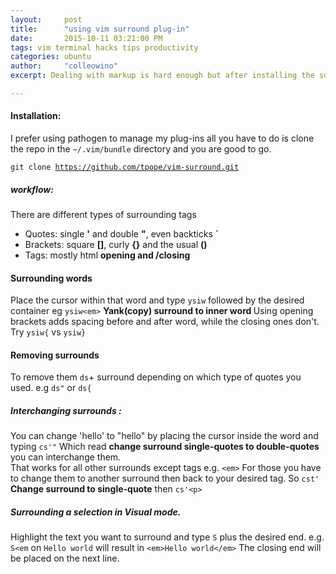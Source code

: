 ```yaml
---
layout:     post
title:      "using vim surround plug-in"
date:       2015-10-11 03:21:00 PM
tags: vim terminal hacks tips productivity
categories: ubuntu
author:     "colleowino"
excerpt: Dealing with markup is hard enough but after installing the surround plug-in things got a little easier 

---
```


#### Installation:
I prefer using pathogen to manage my plug-ins all you have to do is clone the repo in the <code>~/.vim/bundle</code> directory and you are good to go. 

<code>git clone https://github.com/tpope/vim-surround.git </code>

##### workflow:
There are different types of surrounding tags

* Quotes: single **'** and double **"**, even backticks **`**
* Brackets: square **[]**, curly **{}** and the usual **()**
* Tags: mostly html <strong> opening and /closing </strong>

#### Surrounding words
Place the cursor within that word and type `ysiw` followed by the desired container eg `ysiw<em>` <strong> Yank(copy) surround to inner word </strong>
Using opening brackets adds spacing before and after word, while the closing ones don't.
Try `ysiw{` vs `ysiw}`

#### Removing surrounds 
To remove them `ds`+ surround depending on which type of quotes you used. e.g `ds"` or `ds{`

##### Interchanging surrounds :
You can change 'hello' to "hello" by placing the cursor inside the word and typing `cs'"`
Which read <strong>change surround single-quotes to double-quotes</strong> you can interchange them.<br/>
That works for all other surrounds except tags e.g.	`<em>` For those you have to change them to another surround then back to your desired tag. So `cst'` <strong>Change surround to single-quote</strong> then `cs'<p>`

##### Surrounding a selection in Visual mode.
Highlight the text you want to surround and type `S` plus the desired end. e.g. `S<em` on `Hello world` will result in `<em>Hello world</em>` The closing end will be placed on the next line.

